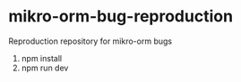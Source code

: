 # mikro-orm-bug-reproduction

Reproduction repository for mikro-orm bugs

1. npm install
2. npm run dev
